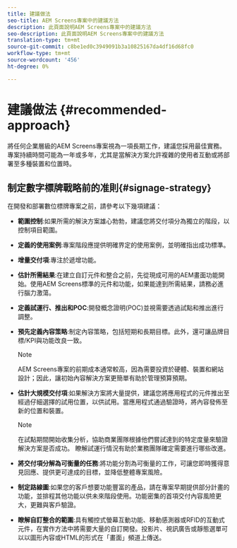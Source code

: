 ```yaml
---
title: 建議做法
seo-title: AEM Screens專案中的建議方法
description: 此頁面說明AEM Screens專案中的建議方法
seo-description: 此頁面說明AEM Screens專案中的建議方法
translation-type: tm+mt
source-git-commit: c8be1ed0c3949091b3a10825167da4df16d68fc0
workflow-type: tm+mt
source-wordcount: '456'
ht-degree: 0%

---
```



# 建議做法 {#recommended-approach}

將任何企業層級的AEM Screens專案視為一項長期工作，建議您採用最佳實務。 專案持續時間可能為一年或多年，尤其是當解決方案允許複雜的使用者互動或將部署至多種裝置和位置時。

## 制定數字標牌戰略前的准則{#signage-strategy}

在開發和部署數位標牌專案之前，請參考以下幾項建議：

* **範圍控制**:如果所需的解決方案雄心勃勃，建議您將交付項分為獨立的階段，以控制項目範圍。

* **定義的使用案例**:專案階段應提供明確界定的使用案例，並明確指出成功標準。

* **增量交付項**:專注於遞增功能。

* **估計所需結果**:在建立自訂元件和整合之前，先從現成可用的AEM畫面功能開始。使用AEM Screens標準的元件和功能，如果能達到所需結果，請務必進行腦力激蕩。

* **定義試運行、推出和POC**:開發概念證明(POC)並視需要透過試點和推出進行調整。

* **預先定義內容策略**:制定內容策略，包括短期和長期目標。此外，還可讓品牌目標/KPI與功能改良一致。

   >[!NOTE]
   >
   > AEM Screens專案的前期成本通常較高，因為需要投資於硬體、裝置和網站設計；因此，讓初始內容解決方案更簡單有助於管理預算預期。

* **估計大規模交付項**:如果解決方案將大量提供，建議您將應用程式的元件推出至經過仔細選擇的試用位置，以供試用。當應用程式通過驗證時，將內容發佈至新的位置和裝置。

   >[!NOTE]
   >
   > 在試點期間開始收集分析，協助商業團隊根據他們嘗試達到的特定度量來驗證解決方案是否成功。 瞭解試運行情況有助於業務團隊確定需要進行哪些改進。

* **將交付項分解為可衡量的任務**:將功能分割為可衡量的工作，可讓您即時獲得意見回應、提供更可達成的目標，並降低整體專案風險。

* **制定路線圖**:如果您的客戶想要功能豐富的產品，請在專案早期提供部分計畫的功能，並排程其他功能以供未來階段使用。功能密集的首項交付內容風險更大，更難與客戶驗證。

* **瞭解自訂整合的範圍**:具有觸控式螢幕互動功能、移動感測器或RFID的互動式元件，在實作方法中將需要大量的自訂開發。投影片、視訊廣告或靜態選單可以以圖形內容或HTML的形式在「畫面」頻道上傳送。


